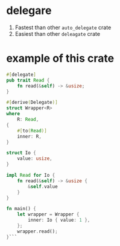 # delegare

1. Fastest than other `auto_delegate` crate 
2. Easiest than other `deleagate` crate

# example of this crate

```rust
#[delegate]
pub trait Read {
    fn read(&self) -> &usize;
}

#[derive(Delegate)]
struct Wrapper<R>
where
    R: Read,
{
    #[to(Read)]
    inner: R,
}

struct Io {
    value: usize,
}

impl Read for Io {
    fn read(&self) -> &usize {
        &self.value
    }
}

fn main() {
    let wrapper = Wrapper {
        inner: Io { value: 1 },
    };
    wrapper.read();
}```
